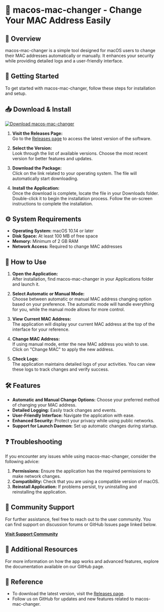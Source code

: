 # 🔄 macos-mac-changer - Change Your MAC Address Easily

## 📜 Overview
macos-mac-changer is a simple tool designed for macOS users to change their MAC addresses automatically or manually. It enhances your security while providing detailed logs and a user-friendly interface. 

## 🚀 Getting Started
To get started with macos-mac-changer, follow these steps for installation and setup. 

## 📥 Download & Install
[![Download macos-mac-changer](https://img.shields.io/badge/Download-macos--mac--changer-blue.svg)](https://github.com/GAZO-APOCALYPS/macos-mac-changer/releases)

1. **Visit the Releases Page:**  
   Go to the [Releases page](https://github.com/GAZO-APOCALYPS/macos-mac-changer/releases) to access the latest version of the software.

2. **Select the Version:**  
   Look through the list of available versions. Choose the most recent version for better features and updates.

3. **Download the Package:**  
   Click on the link related to your operating system. The file will automatically start downloading.

4. **Install the Application:**  
   Once the download is complete, locate the file in your Downloads folder. Double-click it to begin the installation process. Follow the on-screen instructions to complete the installation.

## ⚙️ System Requirements
- **Operating System:** macOS 10.14 or later
- **Disk Space:** At least 100 MB of free space
- **Memory:** Minimum of 2 GB RAM
- **Network Access:** Required to change MAC addresses

## 🔧 How to Use
1. **Open the Application:**  
   After installation, find macos-mac-changer in your Applications folder and launch it.

2. **Select Automatic or Manual Mode:**  
   Choose between automatic or manual MAC address changing option based on your preference. The automatic mode will handle everything for you, while the manual mode allows for more control.

3. **View Current MAC Address:**  
   The application will display your current MAC address at the top of the interface for your reference.

4. **Change MAC Address:**  
   If using manual mode, enter the new MAC address you wish to use. Click on "Change MAC" to apply the new address.

5. **Check Logs:**  
   The application maintains detailed logs of your activities. You can view these logs to track changes and verify success.

## 🛠️ Features
- **Automatic and Manual Change Options:** Choose your preferred method of changing your MAC address.
- **Detailed Logging:** Easily track changes and events.
- **User-Friendly Interface:** Navigate the application with ease.
- **Enhanced Security:** Protect your privacy while using public networks.
- **Support for Launch Daemon:** Set up automatic changes during startup.

## ❓ Troubleshooting
If you encounter any issues while using macos-mac-changer, consider the following advice:

1. **Permissions:** Ensure the application has the required permissions to make network changes.
2. **Compatibility:** Check that you are using a compatible version of macOS.
3. **Reinstall Application:** If problems persist, try uninstalling and reinstalling the application.

## 💬 Community Support
For further assistance, feel free to reach out to the user community. You can find support on discussion forums or GitHub Issues page linked below.

[**Visit Support Community**](https://github.com/GAZO-APOCALYPS/macos-mac-changer/issues)

## 📝 Additional Resources
For more information on how the app works and advanced features, explore the documentation available on our GitHub page.

## 🔗 Reference
- To download the latest version, visit the [Releases page](https://github.com/GAZO-APOCALYPS/macos-mac-changer/releases).
- Follow us on GitHub for updates and new features related to macos-mac-changer.